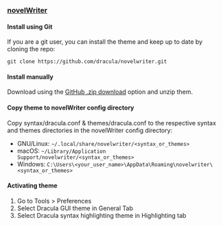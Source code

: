 ### [novelWriter](https://novelwriter.io/)

#### Install using Git

If you are a git user, you can install the theme and keep up to date by cloning the repo:

    git clone https://github.com/dracula/novelwriter.git

#### Install manually

Download using the [GitHub .zip download](https://github.com/dracula/novelwriter/archive/master.zip) option and unzip them.

#### Copy theme to novelWriter config directory
Copy syntax/dracula.conf & themes/dracula.conf to the respective syntax and themes directories in the novelWriter config directory:

* GNU/Linux: `~/.local/share/novelwriter/<syntax_or_themes>`
* macOS: `~/Library/Application Support/novelwriter/<syntax_or_themes>`
* Windows: `C:\Users\<your_user_name>\AppData\Roaming\novelwriter\<syntax_or_themes>`

#### Activating theme

1. Go to Tools > Preferences
2. Select Dracula GUI theme in General Tab
3. Select Dracula syntax highlighting theme in Highlighting tab
